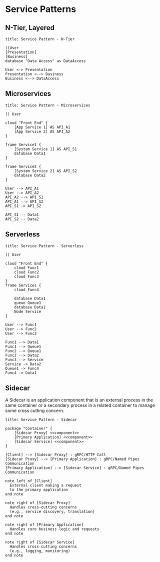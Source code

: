 # Service Patterns

## N-Tier, Layered

```plantuml
title: Service Pattern - N-Tier

()User
[Presentation]
[Business]
database "Data Access" as DataAccess

User <-> Presentation
Presentation <--> Business
Business <--> DataAccess
```

## Microservices

```plantuml
title: Service Pattern - Microservices

() User

cloud "Front End" {
    [App Service 1] AS API_A1
    [App Service 2] AS API_A2
}

frame Service1 {
    [System Service 1] AS API_S1
    database Data1
}

frame Service2 {
    [System Service 2] AS API_S2
    database Data2
}

User --> API_A1
User --> API_A2
API_A2 --> API_S1
API_A1 --> API_S2
API_S1 -> API_S2

API_S1 -- Data1
API_S2 -- Data2
```

## Serverless

```plantuml
title: Service Pattern - Serverless

() User

cloud "Front End" {
    cloud Func1
    cloud Func2
    cloud Func3
}
frame Services {
    cloud Func4

    database Data1
    queue Queue1
    database Data2
    Node Service    
}

User --> Func1
User --> Func2
User --> Func3

Func1 --> Data1
Func1 --> Queue1
Func2 --> Queue1
Func2 --> Data2
Func3 --> Service
Service -> Data2
Queue1 -> Func4
Func4 -> Data1
```

## Sidecar

A Sidecar is an application component that is an external process in the same container or a secondary process in a related container to manage some cross cutting concern.  

```plantuml
title: Service Pattern - Sidecar

package "Container" {
    [Sidecar Proxy] <<component>>
    [Primary Application] <<component>>
    [Sidecar Service] <<component>>
}

[Client] --> [Sidecar Proxy] : gRPC/HTTP Call
[Sidecar Proxy] --> [Primary Application] : gRPC/Named Pipes Communication
[Primary Application] --> [Sidecar Service] : gRPC/Named Pipes Communication

note left of [Client]
  External client making a request
  to the primary application
end note

note right of [Sidecar Proxy]
  Handles cross-cutting concerns
  (e.g., service discovery, translation)
end note

note right of [Primary Application]
  Handles core business logic and requests
end note

note right of [Sidecar Service]
  Handles cross-cutting concerns
  (e.g., logging, monitoring)
end note

```
